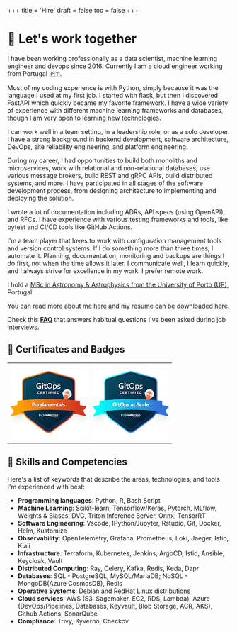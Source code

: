 +++
title = 'Hire'
draft = false
toc = false
+++

# 🤝 Let's work together

I have been working professionally as a data scientist, machine learning engineer and devops since 2016.
Currently I am a cloud engineer working from Portugal 🇵🇹.

Most of my coding experience is with Python, simply because it was the language I used at my first job.
I started with flask, but then I discovered FastAPI which quickly became my favorite framework.
I have a wide variety of experience with different machine learning frameworks and databases, though I
am very open to learning new technologies.

I can work well in a team setting, in a leadership role, or as a solo developer. I have a strong background
in backend development, software architecture, DevOps, site reliability engineering, and
platform engineering.

During my career, I had opportunities to build both monoliths and microservices, work with relational and
non-relational databases, use various message brokers, build REST and gRPC APIs, build distributed systems,
and more. I have participated in all stages of the software development process, from designing architecture
to implementing and deploying the solution.

I wrote a lot of documentation including ADRs, API specs (using OpenAPI), and RFCs.
I have experience with various testing frameworks and tools, like pytest and CI/CD tools like GitHub Actions.

I'm a team player that loves to work with configuration management tools and version control systems.
If I do something more than three times, I automate it. Planning, documentation, monitoring and backups are
things I do first, not when the time allows it later. I communicate well, I learn quickly, and I always strive
for excellence in my work. I prefer remote work.

I hold a [MSc in Astronomy & Astrophysics from the University of Porto (UP)](https://www.fc.up.pt/studyresearch/study-at-fcup/graduate_courses/astronomy-and-astrophysics/), Portugal.

You can read more about me [here](about.md) and my resume can be downloaded [here](https://drive.proton.me/urls/MKJ6RB6NQM#Oxy7OSd2M13X).

Check this **[FAQ](interview.md)** that answers habitual questions I've been asked during job interviews.

## 🏅 Certificates and Badges

|                                                                                                                                         |                                                                                                                                  |
|:---------------------------------------------------------------------------------------------------------------------------------------:|:--------------------------------------------------------------------------------------------------------------------------------:|
| [![GitOps Fundamental](/images/gitops-fundamentals.png)](https://www.credly.com/badges/726d0c60-e176-4f83-9812-e82f0374337a/public_url) | [![GitOps at Scale](/images/gitops-at-scale.png)](https://www.credly.com/badges/00f3a021-a0ed-4363-a9e2-29d76d2ad9fb/public_url) |


## 🔧 Skills and Competencies

Here's a list of keywords that describe the areas, technologies, and tools I'm experienced with best:

- **Programming languages**: Python, R, Bash Script
- **Machine Learning**: Scikit-learn, Tensorflow/Keras, Pytorch, MLflow, Weights & Biases, DVC, Triton Inference Server, Onnx, TensorRT
- **Software Engineering**: Vscode, IPython/Jupyter, Rstudio, Git, Docker, Helm, Kustomize
- **Observability**: OpenTelemetry, Grafana, Prometheus, Loki, Jaeger, Istio, Kiali
- **Infrastructure**: Terraform, Kubernetes, Jenkins, ArgoCD, Istio, Ansible, Keycloak, Vault
- **Distributed Computing**: Ray, Celery, Kafka, Redis, Keda, Dapr
- **Databases**: SQL - PostgreSQL, MySQL/MariaDB; NoSQL - MongoDB(Azure CosmosDB), Redis
- **Operative Systems**: Debian and RedHat Linux distributions
- **Cloud services**: AWS (S3, Sagemaker, EC2, RDS, Lambda), Azure (DevOps/Pipelines, Databases, Keyvault, Blob Storage, ACR,
AKS), Github Actions, SonarQube
- **Compliance**: Trivy, Kyverno, Checkov

